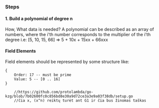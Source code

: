 ### Steps

#### 1. Build a polynomial of degree n

How, What data is needed?
A polynomial can be described as an array of numbers, where the i'th number corresponds to the multiplier of the i'th degree
i.e: [5, 10, 15, 66] => 5 + 10x + 15xx + 66xxx

#### Field Elements

Field elements should be represented by some structure like:

```
{
    Order: 17 -- must be prime
    Value: 5 -- [0 .. 16]
}
```

        //https://github.com/protolambda/go-kzg/blob/7b02600fc0c856bd8e30a9d72ce3a3e9a03f38db/setup.go
        //čia x, (x^n) reiktų turėt ant G1 ir čia bus žinomas taškas

